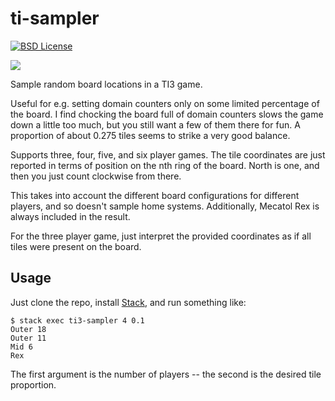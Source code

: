 # ti-sampler

[![BSD License](https://img.shields.io/badge/license-BSD-blue.svg)](https://github.com/jtobin/hnuts/blob/master/LICENSE)

![](https://jtobin-dropshare.s3-ap-southeast-2.amazonaws.com/OhQry995Ro.png)

Sample random board locations in a TI3 game.

Useful for e.g. setting domain counters only on some limited percentage of the
board.  I find chocking the board full of domain counters slows the game down a
little too much, but you still want a few of them there for fun.  A proportion
of about 0.275 tiles seems to strike a very good balance.

Supports three, four, five, and six player games.  The tile coordinates are
just reported in terms of position on the nth ring of the board.  North is one,
and then you just count clockwise from there.

This takes into account the different board configurations for different
players, and so doesn't sample home systems.  Additionally, Mecatol Rex is
always included in the result.

For the three player game, just interpret the provided coordinates as if all
tiles were present on the board.

## Usage

Just clone the repo, install [Stack](https://www.haskellstack.org/), and run
something like:

```
$ stack exec ti3-sampler 4 0.1
Outer 18
Outer 11
Mid 6
Rex
```

The first argument is the number of players -- the second is the desired tile
proportion.

